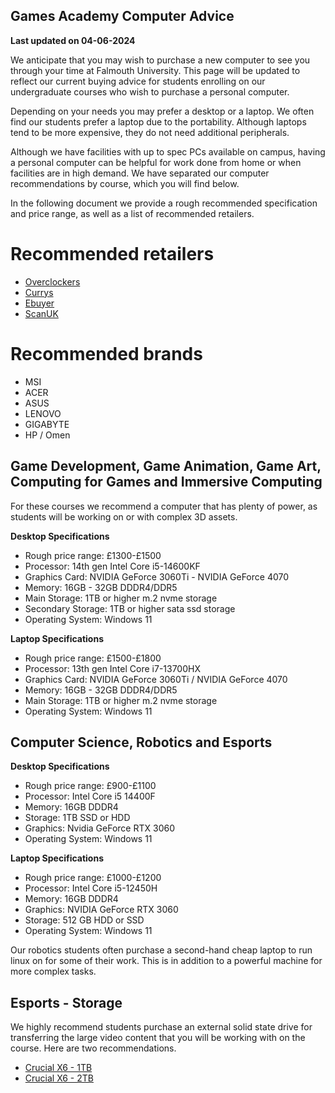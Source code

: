 

## Games Academy Computer Advice ##

**Last updated on 04-06-2024**

We anticipate that you may wish to purchase a new computer to see you through your time at Falmouth University. This page will be updated to reflect our current buying advice for students enrolling on our undergraduate courses who wish to purchase a personal computer. 

Depending on your needs you may prefer a desktop or a laptop. We often find our students prefer a laptop due to the portability. Although laptops tend to be more expensive, they do not need additional peripherals.

Although we have facilities with up to spec PCs available on campus, having a personal computer can be helpful for work done from home or when facilities are in high demand.
We have separated our computer recommendations by course, which you will find below.

In the following document we provide a rough recommended specification and price range, as well as a list of recommended retailers. 

# Recommended retailers #

* [Overclockers](https://www.overclockers.co.uk/)
* [Currys](https://www.currys.co.uk)
* [Ebuyer](https://www.ebuyer.com/)
* [ScanUK](https://www.scan.co.uk)

# Recommended brands #

* MSI
* ACER
* ASUS
* LENOVO
* GIGABYTE
* HP / Omen

## Game Development, Game Animation, Game Art, Computing for Games and Immersive Computing

For these courses we recommend a computer that has plenty of power, as students will be working on or with complex 3D assets.

**Desktop Specifications**
* Rough price range: £1300-£1500
* Processor: 14th gen Intel Core i5-14600KF
* Graphics Card: NVIDIA GeForce 3060Ti - NVIDIA GeForce 4070
* Memory: 16GB - 32GB DDDR4/DDR5
* Main Storage: 1TB or higher m.2 nvme storage
* Secondary Storage: 1TB or higher sata ssd storage
* Operating System: Windows 11

**Laptop Specifications**
* Rough price range: £1500-£1800
* Processor: 13th gen Intel Core i7-13700HX
* Graphics Card: NVIDIA GeForce 3060Ti / NVIDIA GeForce 4070
* Memory: 16GB - 32GB DDDR4/DDR5
* Main Storage: 1TB or higher m.2 nvme storage
* Operating System: Windows 11

## Computer Science, Robotics and Esports

**Desktop Specifications**

* Rough price range: £900-£1100
* Processor: Intel Core i5 14400F
* Memory: 16GB DDDR4
* Storage: 1TB SSD or HDD
* Graphics: Nvidia GeForce RTX 3060
* Operating System: Windows 11

**Laptop Specifications**

* Rough price range: £1000-£1200
* Processor: Intel Core i5-12450H
* Memory: 16GB DDDR4
* Graphics: NVIDIA GeForce RTX 3060
* Storage: 512 GB HDD or SSD
* Operating System: Windows 11

Our robotics students often purchase a second-hand cheap laptop to run linux on for some of their work. This is in addition to a powerful machine for more complex tasks.

## Esports - Storage

We highly recommend students purchase an external solid state drive for transferring the large video content that you will be working with on the course. Here are two recommendations. 

* [Crucial X6 - 1TB](https://www.amazon.co.uk/Crucial-CT2000X6SSD9-X6-Portable-SSD/dp/B08FSZT2J7/) 
* [Crucial X6 - 2TB](https://www.amazon.co.uk/Crucial-CT2000X6SSD9-X6-Portable-SSD/dp/B08FSNKNSV/)

